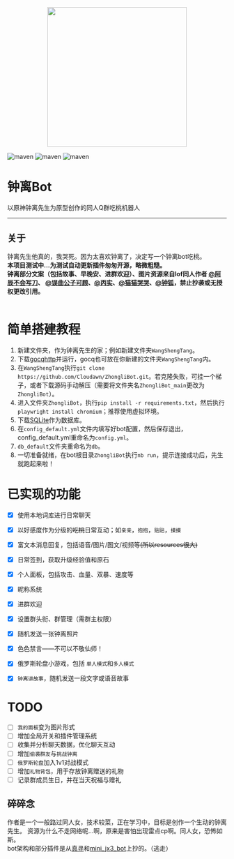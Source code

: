 <div align=center><img width="320" height="320" src="https://s2.loli.net/2022/07/28/ijPWQzoX1rCVOme.jpg"/></div>

![maven](https://img.shields.io/badge/python-3.10%2B-blue)
![maven](https://img.shields.io/badge/nonebot-2.0.0b4-yellow)
![maven](https://img.shields.io/badge/go--cqhttp-1.0.0-red)

 # 钟离Bot
 以原神钟离先生为原型创作的同人Q群吃桃机器人<br>
 ****
 
 ## 关于
  钟离先生他真的，我哭死。因为太喜欢钟离了，决定写一个钟离bot吃桃。<br>
 **本项目测试中...为测试自动更新插件匆匆开源，略微粗糙。**<br>
 **钟离部分文案（包括故事、早晚安、进群欢迎）、图片资源来自lof同人作者 [@阿辰不会写刀](https://whz0508.lofter.com)、 [@误曲公子可顾](https://wuqugongzikegu.lofter.com)、[@丙实](https://tuzimulang.lofter.com)、[@猫猫哭哭](https://moraxmywife.lofter.com)、[@钟狐](https://huidanqing464.lofter.com)，禁止抄袭或无授权更改引用。**<br><br>
 
 
# 简单搭建教程
1. 新建文件夹，作为钟离先生的家；例如新建文件夹``WangShengTang``。
2. 下载[gocqhttp](https://docs.go-cqhttp.org/)并运行，gocq也可放在你新建的文件夹``WangShengTang``内。
3. 在``WangShengTang``执行``git clone https://github.com/Cloudawn/ZhongliBot.git``。若克隆失败，可挂一个梯子，或者下载源码手动解压（需要将文件夹名``ZhongliBot_main``更改为``ZhongliBot``）。
4. 进入文件夹``ZhongliBot``，执行``pip install -r requirements.txt``，然后执行``playwright install chromium``；推荐使用虚拟环境。
5. 下载[SQLite](https://www.sqlite.org/index.html)作为数据库。
6. 在``config_default.yml``文件内填写好bot配置，然后保存退出，config_default.yml重命名为``config.yml``。
7. ``db_default``文件夹重命名为``db``。
8. 一切准备就绪，在bot根目录``ZhongliBot``执行``nb run``，提示连接成功后，先生就跑起来啦！ <br>
 

# 已实现的功能
- [x] 使用本地词库进行日常聊天
- [x] 以好感度作为分级的~~吃桃~~日常互动；如``亲亲``，``抱抱``，``贴贴``，``摸摸``
- [x] 富文本消息回复，包括语音/图片/图文/视频等~~(所以resources很大)~~
- [x] 日常签到，获取升级经验值和原石
- [x] 个人面板，包括攻击、血量、双暴、速度等
- [x] 昵称系统
- [x] 进群欢迎
- [x] 设置群头衔、群管理（需群主权限）
- [x] 随机发送一张钟离照片
- [x] 色色禁言——不可以不敬仙师！
- [x] 俄罗斯轮盘小游戏，包括 ``单人模式``和``多人模式``
- [x] ``钟离讲故事``，随机发送一段文字或语音故事<br>


# TODO
- [ ] ``我的面板``变为图片形式
- [ ] 增加全局开关和插件管理系统
- [ ] 收集并分析聊天数据，优化聊天互动
- [ ] 增加``偷袭群友``与``挑战钟离``
- [ ] ``俄罗斯轮盘``加入1v1对战模式
- [ ] 增加``礼物背包``，用于存放钟离赠送的礼物
- [ ] 记录群成员生日，并在当天祝福与赠礼 <br>

 ## 碎碎念
 作者是一个一般路过同人女，技术较菜，正在学习中，目标是创作一个生动的钟离先生。 资源为什么不走网络呢...啊，原来是害怕出现雷点cp啊。同人女，恐怖如斯。<br>
bot架构和部分插件是从[真寻](https://github.com/HibiKier/zhenxun_bot)和[mini_jx3_bot](https://github.com/JustUndertaker/mini_jx3_bot)上抄的。（逃走）<br>

